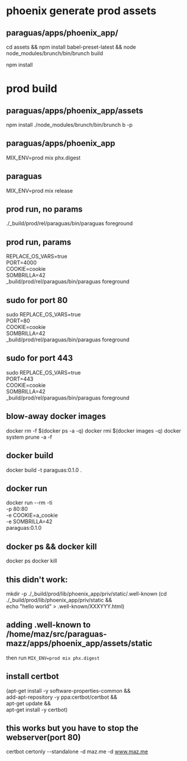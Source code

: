 # phoenix generate prod assets

## paraguas/apps/phoenix_app/

cd assets && npm install babel-preset-latest && node node_modules/brunch/bin/brunch build

npm install


# prod build

## paraguas/apps/phoenix_app/assets 

npm install
./node_modules/brunch/bin/brunch b -p

## paraguas/apps/phoenix_app

MIX_ENV=prod mix phx.digest

## paraguas

MIX_ENV=prod mix release

## prod run, no params

./_build/prod/rel/paraguas/bin/paraguas foreground

## prod run, params

REPLACE_OS_VARS=true \
  PORT=4000 \
  COOKIE=cookie \
  SOMBRILLA=42 \
  _build/prod/rel/paraguas/bin/paraguas foreground

## sudo for port 80

sudo REPLACE_OS_VARS=true \
  PORT=80 \
  COOKIE=cookie \
  SOMBRILLA=42 \
  _build/prod/rel/paraguas/bin/paraguas foreground

## sudo for port 443

sudo REPLACE_OS_VARS=true \
  PORT=443 \
  COOKIE=cookie \
  SOMBRILLA=42 \
  _build/prod/rel/paraguas/bin/paraguas foreground

## blow-away docker images

docker rm -f $(docker ps -a -q)
docker rmi $(docker images -q)
docker system prune -a -f

## docker build

docker build -t paraguas:0.1.0 .

## docker run

docker run --rm -ti \
             -p 80:80 \
             -e COOKIE=a_cookie \
             -e SOMBRILLA=42 \
             paraguas:0.1.0

## docker ps && docker kill

docker ps
docker kill <image name>


## this didn't work:

mkdir -p ./_build/prod/lib/phoenix_app/priv/static/.well-known
(cd ./_build/prod/lib/phoenix_app/priv/static && \
 echo "hello world" > .well-known/XXXYYY.html)

## adding .well-known to /home/maz/src/paraguas-mazz/apps/phoenix_app/assets/static
 
then run ```MIX_ENV=prod mix phx.digest```

## install certbot

(apt-get install -y software-properties-common && \
 add-apt-repository -y ppa:certbot/certbot && \
 apt-get update && \
 apt-get install -y certbot)

## this works but you have to stop the webserver(port 80)

 certbot certonly --standalone -d maz.me -d www.maz.me
